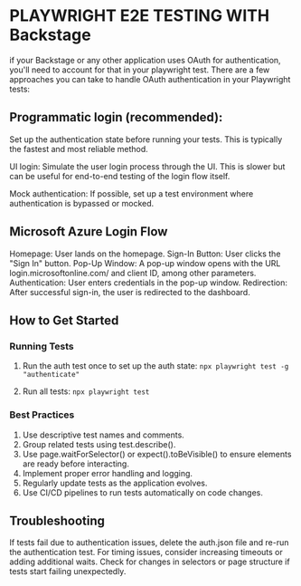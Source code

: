 # PLAYWRIGHT E2E TESTING WITH Backstage
if your Backstage or any other application uses OAuth for authentication, you'll need to account for that in your playwright test. 
There are a few approaches you can take to handle OAuth authentication in your Playwright tests:

## Programmatic login (recommended):
Set up the authentication state before running your tests. 
This is typically the fastest and most reliable method.

UI login:
Simulate the user login process through the UI. This is slower but can be useful for end-to-end testing of the login flow itself.

Mock authentication:
If possible, set up a test environment where authentication is bypassed or mocked.


## Microsoft Azure Login Flow
Homepage: User lands on the homepage.
Sign-In Button: User clicks the "Sign In" button.
Pop-Up Window: A pop-up window opens with the URL login.microsoftonline.com/<tenantid> and client ID, among other parameters.
Authentication: User enters credentials in the pop-up window.
Redirection: After successful sign-in, the user is redirected to the dashboard.

## How to Get Started


### Running Tests 

1. Run the auth test once to set up the auth state: 
`npx playwright test -g "authenticate"`

2. Run all tests: 
`npx playwright test`


### Best Practices 

1. Use descriptive test names and comments.
2. Group related tests using test.describe().
3. Use page.waitForSelector() or expect().toBeVisible() to ensure elements are ready before interacting.
4. Implement proper error handling and logging.
5. Regularly update tests as the application evolves.
6. Use CI/CD pipelines to run tests automatically on code changes.

## Troubleshooting
If tests fail due to authentication issues, delete the auth.json file and re-run the authentication test.
For timing issues, consider increasing timeouts or adding additional waits.
Check for changes in selectors or page structure if tests start failing unexpectedly.